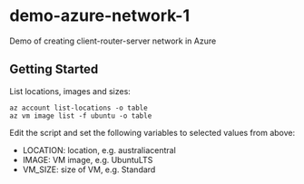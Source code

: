 # demo-azure-network-1
Demo of creating client-router-server network in Azure

## Getting Started

List locations, images and sizes:
```
az account list-locations -o table
az vm image list -f ubuntu -o table
```

Edit the script and set the following variables to selected values from above:
- LOCATION: location, e.g. australiacentral
- IMAGE: VM image, e.g. UbuntuLTS
- VM_SIZE: size of VM, e.g. Standard
